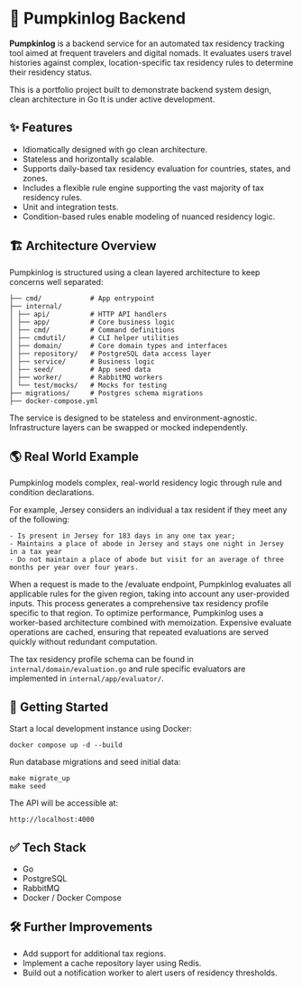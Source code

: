 # 🎃 Pumpkinlog Backend

**Pumpkinlog** is a backend service for an automated tax residency tracking tool aimed at frequent travelers and digital nomads. It evaluates users travel histories against complex, location-specific tax residency rules to determine their residency status.

This is a portfolio project built to demonstrate backend system design, clean architecture in Go It is under active development.

## ✨ Features

- Idiomatically designed with go clean architecture.
- Stateless and horizontally scalable.
- Supports daily-based tax residency evaluation for countries, states, and zones.
- Includes a flexible rule engine supporting the vast majority of tax residency rules.
- Unit and integration tests.
- Condition-based rules enable modeling of nuanced residency logic.

## 🏗️ Architecture Overview

Pumpkinlog is structured using a clean layered architecture to keep concerns well separated:


```
├── cmd/            # App entrypoint
├── internal/
│ ├── api/          # HTTP API handlers
│ ├── app/          # Core business logic
│ ├── cmd/          # Command definitions
│ ├── cmdutil/      # CLI helper utilities
│ ├── domain/       # Core domain types and interfaces
│ ├── repository/   # PostgreSQL data access layer
│ ├── service/      # Business logic
│ ├── seed/         # App seed data 
│ ├── worker/       # RabbitMQ workers
│ └── test/mocks/   # Mocks for testing
├── migrations/     # Postgres schema migrations
├── docker-compose.yml
```

The service is designed to be stateless and environment-agnostic. Infrastructure layers can be swapped or mocked independently.

## 🌎 Real World Example

Pumpkinlog models complex, real-world residency logic through rule and condition declarations.

For example, Jersey considers an individual a tax resident if they meet any of the following:

```
- Is present in Jersey for 183 days in any one tax year;
- Maintains a place of abode in Jersey and stays one night in Jersey in a tax year
- Do not maintain a place of abode but visit for an average of three months per year over four years.
```

When a request is made to the /evaluate endpoint, Pumpkinlog evaluates all applicable rules for the given region, taking into account any user-provided inputs. This process generates a comprehensive tax residency profile specific to that region. To optimize performance, Pumpkinlog uses a worker-based architecture combined with memoization. Expensive evaluate operations are cached, ensuring that repeated evaluations are served quickly without redundant computation.

The tax residency profile schema can be found in `internal/domain/evaluation.go` and rule specific evaluators are implemented in `internal/app/evaluator/`.

## 🚀 Getting Started

Start a local development instance using Docker:

```
docker compose up -d --build
```

Run database migrations and seed initial data:
```
make migrate_up
make seed
```

The API will be accessible at:

```
http://localhost:4000
```

## ✅ Tech Stack

- Go
- PostgreSQL
- RabbitMQ
- Docker / Docker Compose

## 🛠️ Further Improvements

- Add support for additional tax regions.
- Implement a cache repository layer using Redis.
- Build out a notification worker to alert users of residency thresholds.